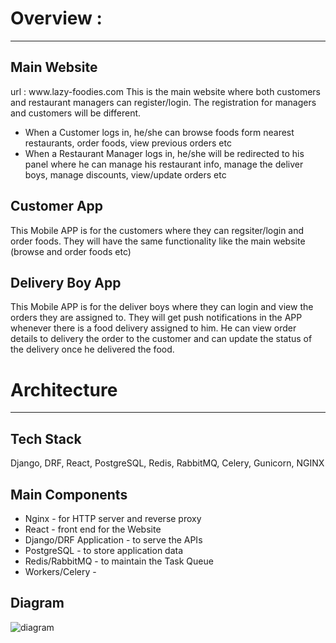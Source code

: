 # Overview :
---
## Main Website 
url : www.​lazy-foodies​.com
This is the main website where both customers and restaurant managers can register/login. The registration for managers and customers will be different.
- When a Customer logs in, he/she can browse foods form nearest restaurants, order foods, view previous orders etc
- When a Restaurant Manager logs in, he/she will be redirected to his panel where he can manage his restaurant info, manage the deliver boys, manage discounts, view/update orders etc

## Customer App
This Mobile APP is for the customers where they can regsiter/login and order foods. They will have the same functionality like the main website (browse and order foods etc)

## Delivery Boy App
This Mobile APP is for the deliver boys where they can login and view the orders they are assigned to. They will get push notifications in the APP whenever there is a food delivery assigned to him. He can view order details to delivery the order to the customer and can update the status of the delivery once he delivered the food.


# Architecture
---
## Tech Stack 
Django, DRF, React, PostgreSQL, Redis, RabbitMQ, Celery, Gunicorn, NGINX


## Main Components
- Nginx - for HTTP server and reverse proxy
- React - front end for the Website
- Django/DRF Application - to serve the APIs
- PostgreSQL - to store application data
- Redis/RabbitMQ - to maintain the Task Queue
- Workers/Celery - 

## Diagram

![diagram](media/diagram)